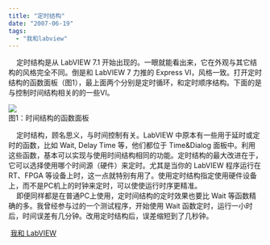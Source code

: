 ```yaml
---
title: "定时结构"
date: "2007-06-19"
tags: 
  - "我和labview"
---
```


    定时结构是从 LabVIEW 7.1 开始出现的。一眼就能看出来，它在外观与其它结构的风格完全不同。倒是和 LabVIEW 7 力推的 Express VI，风格一致。打开定时结构的函数面板（图1），最上面两个分别是定时循环，和定时顺序结构。下面的是与控制时间结构相关的的一些VI。

![](http://byfiles.storage.msn.com/y1pPUK7j7lmY1UVbeASSsUT0uB_xCs1RoTSGFezlcv_4XE_UZ7mFkBfV1iB3c0oHK_f)  
图1：时间结构的函数面板

    定时结构，顾名思义，与时间控制有关。LabVIEW 中原本有一些用于延时或定时的函数，比如 Wait, Delay Time 等，他们都位于 Time&Dialog 面板中。利用这些函数，基本可以实现与使用时间结构相同的功能。定时结构的最大改进在于，它可以选择使用哪个时间源（硬件）来定时。尤其是当你的 LabVIEW 程序运行在 RT、FPGA 等设备上时，这一点就特别有用了。使用定时结构指定使用硬件设备上，而不是PC机上的时钟来定时，可以使使运行时序更精准。  
    即便同样都是在普通PC上使用，定时间结构的定时效果也要比 Wait 等函数精确的多。我曾经参与过的一个测试程序，开始使用 Wait 函数定时，运行一小时后，时间误差有几分钟。改用定时结构后，误差缩短到了几秒钟。

 [我和 LabVIEW](http://ruanqizhen.spaces.live.com/Blog/cns!1pU-rgQVTuuWM1TX8W8PfmDA!1073.entry)

